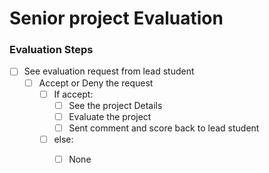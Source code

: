 # Senior project Evaluation


### Evaluation Steps

  - [ ] See evaluation request from lead student
     - [ ] Accept or Deny the request  
        - [ ] If accept:
           - [ ] See the project Details
           - [ ] Evaluate the project
           - [ ] Sent comment and score back to lead student
        - [ ] else:
           - [ ] None  
  



     
  

